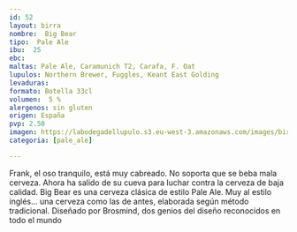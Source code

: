 ```yaml
---
id: 52
layout: birra
nombre:  Big Bear
tipo:  Pale Ale
ibu:  25
ebc:
maltas: Pale Ale, Caramunich T2, Carafa, F. Oat
lupulos: Northern Brewer, Fuggles, Keant East Golding
levaduras: 
formato: Botella 33cl
volumen:  5 %
alergenos: sin gluten
origen: España
pvp: 2.50
imagen: https://labodegadellupulo.s3.eu-west-3.amazonaws.com/images/birras/bigbear.jpg
categoria: [pale_ale]

---
```

Frank, el oso tranquilo, está muy cabreado. No soporta que se beba mala cerveza. Ahora ha salido de su cueva para luchar contra la cerveza de baja calidad. Big Bear es una cerveza clásica de estilo Pale Ale. Muy al estilo inglés... una cerveza como las de antes, elaborada según método tradicional. Diseñado por Brosmind, dos genios del diseño reconocidos en todo el mundo





